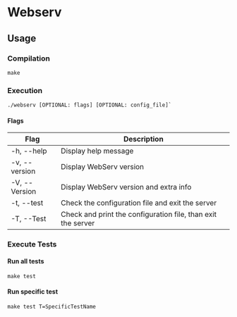 # Webserv

## Usage

### Compilation

`make`

### Execution

`` ./webserv [OPTIONAL: flags] [OPTIONAL: config_file]` ``

#### Flags

| Flag          | Description                                                  |
| ------------- | ------------------------------------------------------------ |
| -h, --help    | Display help message                                         |
| -v, --version | Display WebServ version                                      |
| -V, --Version | Display WebServ version and extra info                       |
| -t, --test    | Check the configuration file and exit the server             |
| -T, --Test    | Check and print the configuration file, than exit the server |

### Execute Tests

#### Run all tests

`make test`

#### Run specific test

`make test T=SpecificTestName`
